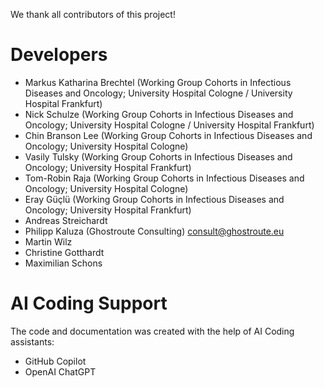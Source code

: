 We thank all contributors of this project!

# Developers
- Markus Katharina Brechtel (Working Group Cohorts in Infectious Diseases and Oncology; University Hospital Cologne / University Hospital Frankfurt)
- Nick Schulze (Working Group Cohorts in Infectious Diseases and Oncology; University Hospital Cologne / University Hospital Frankfurt)
- Chin Branson Lee (Working Group Cohorts in Infectious Diseases and Oncology; University Hospital Cologne)
- Vasily Tulsky (Working Group Cohorts in Infectious Diseases and Oncology; University Hospital Frankfurt)
- Tom-Robin Raja (Working Group Cohorts in Infectious Diseases and Oncology; University Hospital Cologne)
- Eray Güçlü (Working Group Cohorts in Infectious Diseases and Oncology; University Hospital Frankfurt)
- Andreas Streichardt
- Philipp Kaluza (Ghostroute Consulting) <consult@ghostroute.eu>
- Martin Wilz
- Christine Gotthardt
- Maximilian Schons

# AI Coding Support
The code and documentation was created with the help of AI Coding assistants:
- GitHub Copilot
- OpenAI ChatGPT
